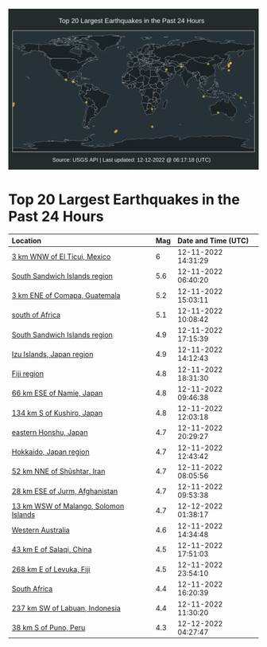 ![Map](./map.png)

# Top 20 Largest Earthquakes in the Past 24 Hours

| Location | Mag | Date and Time (UTC) |
|:---|:---|:---|
| [3 km WNW of El Ticui, Mexico](https://earthquake.usgs.gov/earthquakes/eventpage/us6000j8lp) | 6 | 12-11-2022 14:31:29 |
| [South Sandwich Islands region](https://earthquake.usgs.gov/earthquakes/eventpage/us6000j8jd) | 5.6 | 12-11-2022 06:40:20 |
| [3 km ENE of Comapa, Guatemala](https://earthquake.usgs.gov/earthquakes/eventpage/us6000j8lw) | 5.2 | 12-11-2022 15:03:11 |
| [south of Africa](https://earthquake.usgs.gov/earthquakes/eventpage/us6000j8kn) | 5.1 | 12-11-2022 10:08:42 |
| [South Sandwich Islands region](https://earthquake.usgs.gov/earthquakes/eventpage/us6000j8mk) | 4.9 | 12-11-2022 17:15:39 |
| [Izu Islands, Japan region](https://earthquake.usgs.gov/earthquakes/eventpage/us6000j8lk) | 4.9 | 12-11-2022 14:12:43 |
| [Fiji region](https://earthquake.usgs.gov/earthquakes/eventpage/us6000j8mv) | 4.8 | 12-11-2022 18:31:30 |
| [66 km ESE of Namie, Japan](https://earthquake.usgs.gov/earthquakes/eventpage/us6000j8kg) | 4.8 | 12-11-2022 09:46:38 |
| [134 km S of Kushiro, Japan](https://earthquake.usgs.gov/earthquakes/eventpage/us6000j8l0) | 4.8 | 12-11-2022 12:03:18 |
| [eastern Honshu, Japan](https://earthquake.usgs.gov/earthquakes/eventpage/us6000j8na) | 4.7 | 12-11-2022 20:29:27 |
| [Hokkaido, Japan region](https://earthquake.usgs.gov/earthquakes/eventpage/us6000j8l7) | 4.7 | 12-11-2022 12:43:42 |
| [52 km NNE of Shūshtar, Iran](https://earthquake.usgs.gov/earthquakes/eventpage/us6000j8k2) | 4.7 | 12-11-2022 08:05:56 |
| [28 km ESE of Jurm, Afghanistan](https://earthquake.usgs.gov/earthquakes/eventpage/us6000j8ki) | 4.7 | 12-11-2022 09:53:38 |
| [13 km WSW of Malango, Solomon Islands](https://earthquake.usgs.gov/earthquakes/eventpage/us6000j8pf) | 4.7 | 12-12-2022 01:38:17 |
| [Western Australia](https://earthquake.usgs.gov/earthquakes/eventpage/us6000j8lq) | 4.6 | 12-11-2022 14:34:48 |
| [43 km E of Salaqi, China](https://earthquake.usgs.gov/earthquakes/eventpage/us6000j8mn) | 4.5 | 12-11-2022 17:51:03 |
| [268 km E of Levuka, Fiji](https://earthquake.usgs.gov/earthquakes/eventpage/us6000j8p3) | 4.5 | 12-11-2022 23:54:10 |
| [South Africa](https://earthquake.usgs.gov/earthquakes/eventpage/us6000j8mc) | 4.4 | 12-11-2022 16:20:39 |
| [237 km SW of Labuan, Indonesia](https://earthquake.usgs.gov/earthquakes/eventpage/us6000j8l3) | 4.4 | 12-11-2022 11:30:20 |
| [38 km S of Puno, Peru](https://earthquake.usgs.gov/earthquakes/eventpage/us6000j8pv) | 4.3 | 12-12-2022 04:27:47 |
